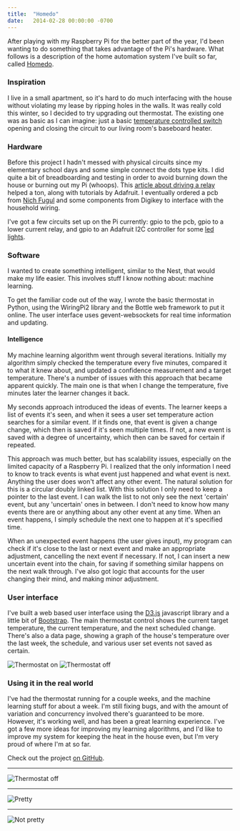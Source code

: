 ```yaml
---
title:  "Homedo"
date:   2014-02-28 00:00:00 -0700
---
```


After playing with my Raspberry Pi for the better part of the year, I'd been
wanting to do something that takes advantage of the Pi's hardware. What follows
is a description of the home automation system I've built so far, called
[Homedo](https://github.com/apexskier/homedo).

### Inspiration

I live in a small apartment, so it's hard to do much interfacing with the house
without violating my lease by ripping holes in the walls. It was really cold
this winter, so I decided to try upgrading out thermostat. The existing one was
as basic as I can imagine: just a basic [temperature controlled
switch](http://en.wikipedia.org/wiki/Thermostat#Simple_two_wire_thermostats)
opening and closing the circuit to our living room's baseboard heater.

### Hardware

Before this project I hadn't messed with physical circuits since my elementary
school days and some simple connect the dots type kits. I did quite a bit of
breadboarding and testing in order to avoid burning down the house or burning
out my Pi (whoops). This [article about driving a
relay](http://www.susa.net/wordpress/2012/06/raspberry-pi-relay-using-gpio/)
helped a ton, along with tutorials by Adafruit. I eventually ordered a pcb from
[Nich
Fugul](http://makeatronics.blogspot.com/2013/06/24v-ac-solid-state-relay-board.html)
and some components from Digikey to interface with the household wiring.

I've got a few circuits set up on the Pi currently: gpio to the pcb, gpio to a
lower current relay, and gpio to an Adafruit I2C controller for some [led
lights](https://github.com/apexskier/ledDriver).

### Software

I wanted to create something intelligent, similar to the Nest, that would make
my life easier. This involves stuff I know nothing about: machine learning.

To get the familiar code out of the way, I wrote the basic thermostat in
Python, using the WiringPi2 library and the Bottle web framework to put it
online. The user interface uses gevent-websockets for real time information and
updating.

#### Intelligence

My machine learning algorithm went through several iterations. Initially my
algorithm simply checked the temperature every five minutes, compared it to
what it knew about, and updated a confidence measurement and a target
temperature. There's a number of issues with this approach that became apparent
quickly. The main one is that when I change the temperature, five minutes later
the learner changes it back.

My seconds approach introduced the ideas of events. The learner keeps a list of
events it's seen, and when it sees a user set temperature action searches for a
similar event. If it finds one, that event is given a change change, which then
is saved if it's seen multiple times. If not, a new event is saved with a
degree of uncertainty, which then can be saved for certain if repeated.

This approach was much better, but has scalability issues, especially on the
limited capacity of a Raspberry Pi. I realized that the only information I need
to know to track events is what event just happened and what event is next.
Anything the user does won't affect any other event. The natural solution for
this is a circular doubly linked list. With this solution I only need to keep a
pointer to the last event. I can walk the list to not only see the next
'certain' event, but any 'uncertain' ones in between. I don't need to know how
many events there are or anything about any other event at any time.  When an
event happens, I simply schedule the next one to happen at it's specified time.

When an unexpected event happens (the user gives input), my program can check
if it's close to the last or next event and make an appropriate adjustment,
cancelling the next event if necessary. If not, I can insert a new uncertain
event into the chain, for saving if something similar happens on the next walk
through. I've also got logic that accounts for the user changing their mind,
and making minor adjustment.

### User interface

I've built a web based user interface using the [D3.js](http://d3js.org)
javascript library and a little bit of [Bootstrap](http://getbootstrap.com).
The main thermostat control shows the current target temperature, the current
temperature, and the next scheduled change. There's also a data page, showing a
graph of the house's temperature over the last week, the schedule, and various
user set events not saved as certain.

<img src="on.png" alt="Thermostat on" style="max-width: 250px;">
<img src="off.png" alt="Thermostat off" style="max-width: 250px;">

### Using it in the real world

I've had the thermostat running for a couple weeks, and the machine learning
stuff for about a week. I'm still fixing bugs, and with the amount of variation
and concurrency involved there's guaranteed to be more. However, it's working
well, and has been a great learning experience. I've got a few more ideas for
improving my learning algorithms, and I'd like to improve my system for keeping
the heat in the house even, but I'm very proud of where I'm at so far.

Check out the project [on GitHub](https://github.com/apexskier/homedo).

<hr>
<img src="graph.png" alt="Thermostat off">
<hr>
<img src="IMG_1279.JPG" alt="Pretty">
<hr>
<img src="homedohardware.jpg" alt="Not pretty">
